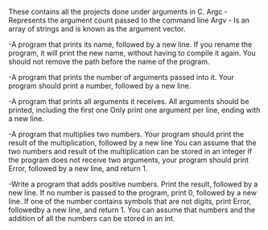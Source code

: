 These contains all the projects done under arguments in C.
Argc - Represents the argument count passed to the command line
Argv - Is an array of strings and is known as the argument vector.

-A program that prints its name, followed by a new line.
If you rename the program, it will print the new name, without having to
compile it again.
You should not remove the path before the name of the program.

-A program that prints the number of arguments passed into it.
Your program should print a number, followed by a new line.

-A program that prints all arguments it receives.
All arguments should be printed, including the first one
Only print one argument per line, ending with a new line.

-A program that multiplies two numbers.
Your program should print the result of the multiplication, followed by a new line
You can assume that the two numbers and result of the multiplication can be stored in an integer
If the program does not receive two arguments, your program should print Error, followed by a new line, and return 1.

-Write a program that adds positive numbers.
Print the result, followed by a new line.
If no number is passed to the program, print 0, followed by a new line.
If one of the number contains symbols that are not digits, print Error,
followedby a new line, and return 1.
You can assume that numbers and the addition of all the numbers can be
stored in an int.